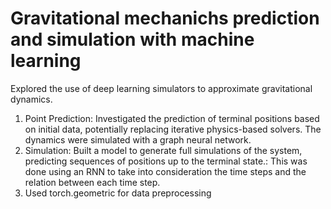 # Gravitational mechanichs prediction and simulation with machine learning

Explored the use of deep learning simulators to approximate gravitational dynamics.
1. Point Prediction: Investigated the prediction of terminal positions based on initial data, 
potentially replacing iterative physics-based solvers. The dynamics were simulated with a graph neural network.
2. Simulation: Built a model to generate full simulations of the system, predicting sequences 
of positions up to the terminal state.: This was done using an RNN to take into consideration the
time steps and the relation between each time step.
3. Used torch.geometric for data preprocessing
